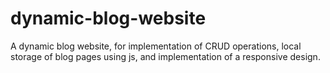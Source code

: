 # dynamic-blog-website
A dynamic blog website, for implementation of CRUD operations, local storage of blog pages using js, and implementation of a responsive design.
